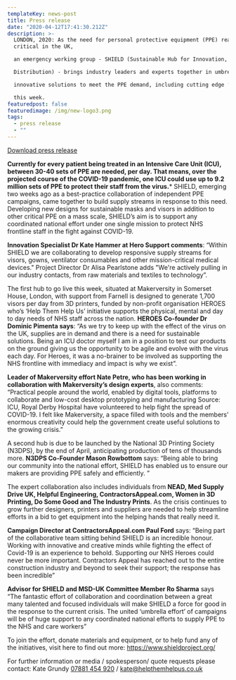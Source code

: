```yaml
---
templateKey: news-post
title: Press release
date: "2020-04-12T17:41:30.212Z"
description: >-
  LONDON, 2020: As the need for personal protective equipment (PPE) reaches
  critical in the UK,

  an emergency working group - SHIELD (Sustainable Hub for Innovation, Execution, Launch and

  Distribution) - brings industry leaders and experts together in umbrella collaboration to create

  innovative solutions to meet the PPE demand, including cutting edge ‘printing hubs’ in London

  this week.
featuredpost: false
featuredimage: /img/new-logo3.png
tags:
  - press release
  - ""
---
```


[Download press release](/press-release/SHIELDS_Press_Release_FINAL__.pdf)

**Currently for every patient being treated in an Intensive Care Unit (ICU), between 30-40 sets of PPE are needed, per day. That means, over the projected course of the COVID-19 pandemic, one ICU could use up to 9.2 million sets of PPE to protect their staff from the virus.*** SHIELD, emerging two weeks ago as a best-practice collaboration of independent PPE campaigns, came together to build supply streams in response to this need. Developing new designs for sustainable masks and visors in addition to other critical PPE on a mass scale, SHIELD’s aim is to support any coordinated national effort under one single mission to protect NHS frontline staff in the fight against COVID-19. 

**Innovation Specialist Dr Kate Hammer at Hero Support comments**: “Within SHIELD we are collaborating to develop responsive supply streams for visors, gowns, ventilator consumables and other mission-critical medical devices." Project Director Dr Alisa Pearlstone adds "We're actively pulling in our industry contacts, from raw materials and textiles to technology”.

The first hub to go live this week, situated at Makerversity in Somerset House, London, with support from Farnell is designed to generate 1,700 visors per day from 3D printers, funded by non-profit organisation HEROES who’s ‘Help Them Help Us’ initiative supports the physical, mental and day to day needs of NHS staff across the nation. **HEROES Co-founder Dr Dominic Pimenta says**: “As we try to keep up with the effect of the virus on the UK, supplies are in demand and there is a need for sustainable solutions. Being an ICU doctor myself I am in a position to test our products on the ground giving us the opportunity to be agile and evolve with the virus each day. For Heroes, it was a no-brainer to be involved as supporting the NHS frontline with immediacy and impact is why we exist”. 

**Leader of Makerversity effort Nate Petre, who has been working in collaboration with Makerversity’s design experts**, also comments: “Practical people around the world, enabled by digital tools, platforms to collaborate and low-cost desktop prototyping and manufacturing Source: ICU, Royal Derby Hospital have volunteered to help fight the spread of COVID-19. I felt like Makerversity, a space filled with tools and the members’ enormous creativity could help the government create useful solutions to the growing crisis.”

A second hub is due to be launched by the National 3D Printing Society (N3DPS), by the end of April, anticipating production of tens of thousands more. **N3DPS Co-Founder Mason Rowbottom** says: “Being able to bring our community into the national effort, SHIELD has enabled us to ensure our makers are providing PPE safely and efficiently. ”

The expert collaboration also includes individuals from **NEAD, Med Supply Drive UK, Helpful Engineering, ContractorsAppeal.com, Women in 3D Printing, Do Some Good and The Industry Prints**. As the crisis continues to grow further designers, printers and suppliers are needed to help streamline efforts in a bid to get equipment into the helping hands that really need it.

**Campaign Director at ContractorsAppeal.com Paul Ford** says: “Being part of the collaborative team sitting behind SHIELD is an incredible honour. Working with innovative and creative minds while fighting the effect of Covid-19 is an experience to behold. Supporting our NHS Heroes could never be more important. Contractors Appeal has reached out to the entire construction industry and beyond to seek their support; the response has been incredible”

**Advisor for SHIELD and MSD-UK Committee Member Ro Sharma** says “The fantastic effort of collaboration and coordination between a great many talented and focused individuals will make SHIELD a force for good in the response to the current crisis. The united ‘umbrella effort’ of campaigns will be of huge support to any coordinated national efforts to supply PPE to the NHS and care workers”

To join the effort, donate materials and equipment, or to help fund any of the initiatives, visit here to find out more: <https://www.shieldproject.org/>

For further information or media / spokesperson/ quote requests please contact: Kate Grundy [07881 454 920](<tel:07881 454 920>) / [kate@helpthemhelpus.co.uk](kate@helpthemhelpus.co.uk)

